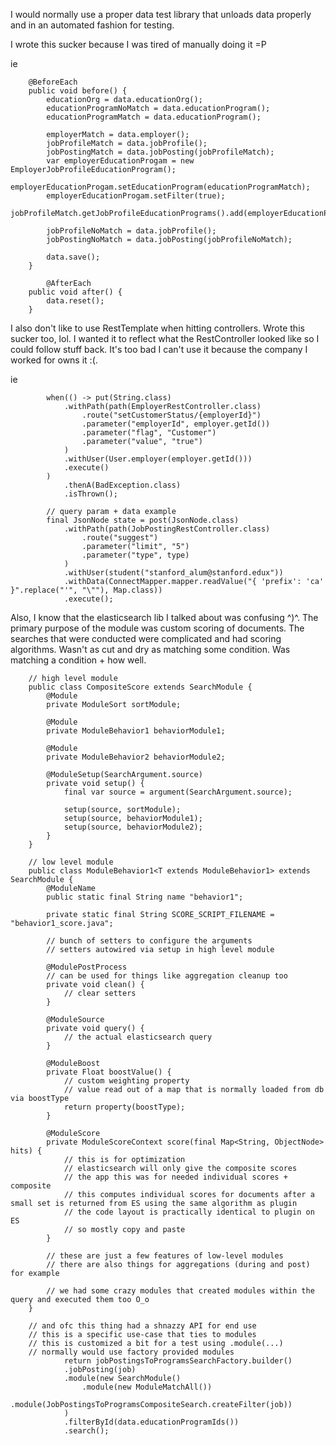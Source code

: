 I would normally use a proper data test library that unloads data properly and in an automated fashion for testing.

I wrote this sucker because I was tired of manually doing it =P

ie

```
	@BeforeEach
	public void before() {
		educationOrg = data.educationOrg();
		educationProgramNoMatch = data.educationProgram();
		educationProgramMatch = data.educationProgram();

		employerMatch = data.employer();
		jobProfileMatch = data.jobProfile();
		jobPostingMatch = data.jobPosting(jobProfileMatch);
		var employerEducationProgam = new EmployerJobProfileEducationProgram();
		employerEducationProgam.setEducationProgram(educationProgramMatch);
		employerEducationProgam.setFilter(true);
		jobProfileMatch.getJobProfileEducationPrograms().add(employerEducationProgam);

		jobProfileNoMatch = data.jobProfile();
		jobPostingNoMatch = data.jobPosting(jobProfileNoMatch);

		data.save();
	}
	
		@AfterEach
	public void after() {
		data.reset();
	}
```

I also don't like to use RestTemplate when hitting controllers.
Wrote this sucker too, lol. I wanted it to reflect what the RestController looked like so I could follow stuff back. It's too bad I can't use it because the company I worked for owns it :(.

ie
```
        when(() -> put(String.class)
			.withPath(path(EmployerRestController.class)
				.route("setCustomerStatus/{employerId}")
				.parameter("employerId", employer.getId())
				.parameter("flag", "Customer")
				.parameter("value", "true")
			)
			.withUser(User.employer(employer.getId()))
			.execute()
		)
			.thenA(BadException.class)
			.isThrown();
			
        // query param + data example
		final JsonNode state = post(JsonNode.class)
			.withPath(path(JobPostingRestController.class)
				.route("suggest")
				.parameter("limit", "5")
				.parameter("type", type)
			)
			.withUser(student("stanford_alum@stanford.edux"))
			.withData(ConnectMapper.mapper.readValue("{ 'prefix': 'ca' }".replace("'", "\""), Map.class))
			.execute();
```

Also, I know that the elasticsearch lib I talked about was confusing ^)^.
The primary purpose of the module was custom scoring of documents.
The searches that were conducted were complicated and had scoring algorithms. Wasn't as cut and dry as matching some condition. Was matching a condition + how well.

```
    // high level module
    public class CompositeScore extends SearchModule {
        @Module
        private ModuleSort sortModule;
        
        @Module
        private ModuleBehavior1 behaviorModule1;
        
        @Module
        private ModuleBehavior2 behaviorModule2;
        
        @ModuleSetup(SearchArgument.source)
        private void setup() {
            final var source = argument(SearchArgument.source);
            
            setup(source, sortModule);
            setup(source, behaviorModule1);
            setup(source, behaviorModule2);
        }
    }
    
    // low level module
    public class ModuleBehavior1<T extends ModuleBehavior1> extends SearchModule {
        @ModuleName
        public static final String name "behavior1";
        
        private static final String SCORE_SCRIPT_FILENAME = "behavior1_score.java";
        
        // bunch of setters to configure the arguments
        // setters autowired via setup in high level module
        
        @ModulePostProcess
        // can be used for things like aggregation cleanup too
        private void clean() {
            // clear setters
        }
        
        @ModuleSource
        private void query() {
            // the actual elasticsearch query
        }
        
        @ModuleBoost
        private Float boostValue() {
            // custom weighting property
            // value read out of a map that is normally loaded from db via boostType
            return property(boostType);
        }
        
        @ModuleScore
        private ModuleScoreContext score(final Map<String, ObjectNode> hits) {
            // this is for optimization
            // elasticsearch will only give the composite scores
            // the app this was for needed individual scores + composite
            // this computes individual scores for documents after a small set is returned from ES using the same algorithm as plugin
            // the code layout is practically identical to plugin on ES
            // so mostly copy and paste
        }
        
        // these are just a few features of low-level modules
        // there are also things for aggregations (during and post) for example
        
        // we had some crazy modules that created modules within the query and executed them too O_o
    }
    
    // and ofc this thing had a shnazzy API for end use
    // this is a specific use-case that ties to modules
    // this is customized a bit for a test using .module(...)
    // normally would use factory provided modules
    		return jobPostingsToProgramsSearchFactory.builder()
			.jobPosting(job)
			.module(new SearchModule()
				.module(new ModuleMatchAll())
				.module(JobPostingsToProgramsCompositeSearch.createFilter(job))
			)
			.filterById(data.educationProgramIds())
			.search();
```